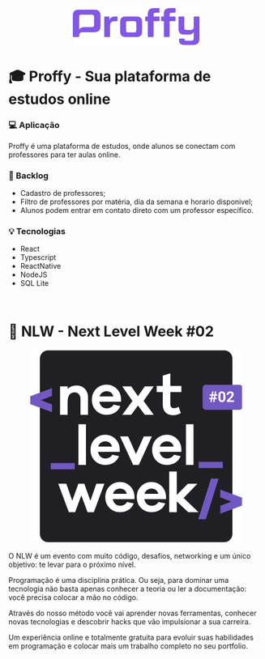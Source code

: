 <p align="center">
<img width="250px" src="git-img/proffy-logo.png">
</p>

# :mortar_board: Proffy - Sua plataforma de estudos online

### :computer: Aplicação
Proffy é uma plataforma de estudos, onde alunos se conectam com professores para ter aulas online.
<br/>

### :page_with_curl: Backlog
- Cadastro de professores;
- Filtro de professores por matéria, dia da semana e horario disponivel;
- Alunos podem entrar em contato direto com um professor específico.

### :bulb: Tecnologias
- React
- Typescript
- ReactNative
- NodeJS
- SQL Lite
<br/>

# :rocket: NLW - Next Level Week #02 

<p align="center">
<img src="git-img/nlw-logo.svg">
</p>

O NLW é um evento com muito código, desafios, networking e um único objetivo: te levar para o próximo nível.

Programação é uma disciplina prática. Ou seja, para dominar uma tecnologia não basta apenas conhecer a teoria ou ler a documentação: você precisa colocar a mão no código.

Através do nosso método você vai aprender novas ferramentas, conhecer novas tecnologias e descobrir hacks que vão impulsionar a sua carreira.

Um experiência online e totalmente gratuita para evoluir suas habilidades em programação e colocar mais um trabalho completo no seu portfolio.
<br/>


